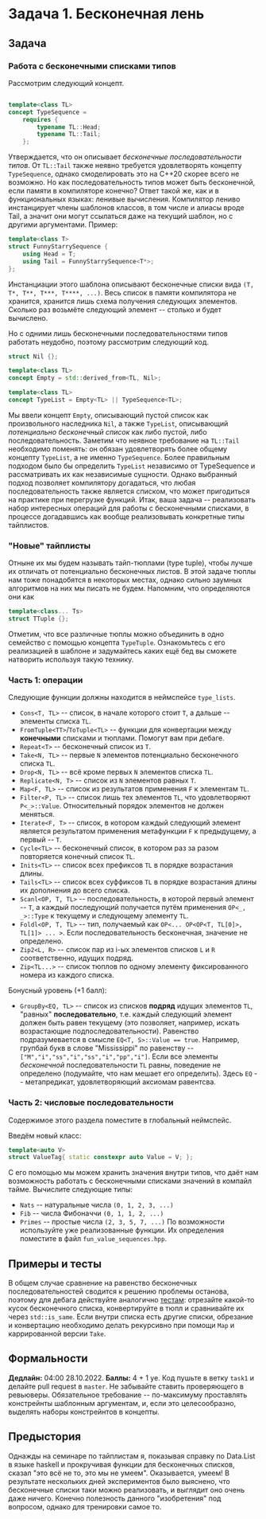 Задача 1. Бесконечная лень
========================

## Задача

### Работа с бесконечными списками типов

Рассмотрим следующий концепт.

```c++

template<class TL>
concept TypeSequence =
    requires {
        typename TL::Head;
        typename TL::Tail;
    };
```
Утверждается, что он описывает *бесконечные последовательности типов*. От `TL::Tail` также неявно требуется удовлетворять концепту `TypeSequence`, однако смоделировать это на C++20 скорее всего не возможно.
Но как последовательность типов может быть бесконечной, если памяти в компиляторе конечно?
Ответ такой же, как и в функциональных языках: ленивые вычисления. Компилятор лениво инстанцирует члены шаблонов классов, в том числе и алиасы вроде Tail, а значит они могут ссылаться даже на текущий шаблон, но с другими аргументами.
Пример:
```c++
template<class T>
struct FunnyStarrySequence {
    using Head = T;
    using Tail = FunnyStarrySequence<T*>;
};
```
Инстанциации этого шаблона описывают бесконечные списки вида `(T, T*, T**, T***, T****, ...)`. Весь список в памяти компилятора не хранится, хранится лишь схема получения следующих элементов. Сколько раз возьмёте следующий элемент -- столько и будет вычислено.

Но с одними лишь бесконечными последовательностями типов работать неудобно, поэтому рассмотрим следующий код.

```c++
struct Nil {};

template<class TL>
concept Empty = std::derived_from<TL, Nil>;

template<class TL>
concept TypeList = Empty<TL> || TypeSequence<TL>;
```
Мы ввели концепт `Empty`, описывающий пустой список как произвольного наследника `Nil`, а также `TypeList`, описывающий *потенциально бесконечный список* как либо пустой, либо последовательность. Заметим что неявное требование на `TL::Tail` необходимо поменять: он обязан удовлетворять более общему концепту `TypeList`, а не именно `TypeSequence`. Более правильным подходом было бы определить `TypeList` независимо от TypeSequence и рассматривать их как независимые сущности. Однако выбранный подход позволяет компилятору догадаться, что любая последовательность также является списком, что может пригодиться на практике при перегрузке функций.
Итак, ваша задача -- реализовать набор интересных операций для работы с бесконечными списками, в процессе догадавшись как вообще реализовывать конкретные типы тайплистов.
### "Новые" тайплисты
Отныне их мы будем называть тайп-тюплами (type tuple), чтобы лучше их отличать от потенциально бесконечных листов. В этой задаче тюплы нам тоже понадобятся в некоторых местах, однако сильно заумных алгоритмов на них мы писать не будем. Напомним, что определяются они как
```c++
template<class... Ts>
struct TTuple {};
```
Отметим, что все различные тюплы можно объединить в одно семейство с помощью концепта `TypeTuple`. Ознакомьтесь с его реализацией в шаблоне и задумайтесь каких ещё бед вы сможете натворить используя такую технику.

### Часть 1: операции

Следующие функции должны находится в неймспейсе `type_lists`.

 * `Cons<T, TL>` -- список, в начале которого стоит `T`, а дальше -- элементы списка `TL`.
 * `FromTuple<TT>`/`ToTuple<TL>` -- функции для конвертации между **конечными** списками и тюплами. Помогут вам при дебаге.
 * `Repeat<T>` -- бесконечный список из `T`.
 * `Take<N, TL>` -- первые `N` элементов потенциально бесконечного списка `TL`.
 * `Drop<N, TL>` -- всё кроме первых `N` элементов списка `TL`.
 * `Replicate<N, T>` -- список из `N` элементов равных `T`.
 * `Map<F, TL>` -- список из результатов применения `F` к элементам `TL`.
 * `Filter<P, TL>` -- список лишь тех элементов `TL`, что удовлетворяют `P<_>::Value`. Относительный порядок элементов не должен меняться.
 * `Iterate<F, T>` -- список, в котором каждый следующий элемент является результатом применения метафункции `F` к предыдущему, а первый -- `T`.
 * `Cycle<TL>` -- бесконечный список, в котором раз за разом повторяется конечный список `TL`.
 * `Inits<TL>` -- список всех префиксов `TL` в порядке возрастания длины.
 * `Tails<TL>` -- список всех суффиксов `TL` в порядке возрастания длины их дополнения до всего списка.
 * `Scanl<OP, T, TL>` -- последовательность, в которой первый элемент -- `T`, а каждый последующий получается путём применения `OP<_, _>::Type` к текущему и следующему элементу `TL`.
 * `Foldl<OP, T, TL>` -- тип, получаемый как `OP<... OP<OP<T, TL[0]>, TL[1]> ... >`. Если последовательность бесконечная, значение не определено.
 * `Zip2<L, R>` -- список пар из i-ых элементов списков `L` и `R` соответственно, идущих подряд.
 * `Zip<TL...>` -- список тюплов по одному элементу фиксированного номера из каждого списка.

Бонусный уровень (+1 балл):

 * `GroupBy<EQ, TL>` -- список из списков **подряд** идущих элементов `TL`,  "равных" **последовательно**, т.е. каждый следующий элемент должен быть равен текущему (это позволяет, например, искать возрастающие подпоследовательности). Равенство подразумевается в смысле `EQ<T, S>::Value == true`. Например, групбай букв в слове "Mississippi" по равенству -- `["M","i","ss","i","ss","i","pp","i"]`. Если все элементы *бесконечной* последовательности `TL` равны, поведение не определено (подумайте, что нам мешает его определить). Здесь `EQ` -- метапредикат, удовлетворяющий аксиомам равентсва.

### Часть 2: числовые последовательности

Содержимое этого раздела поместите в глобальный неймспейс.

Введём новый класс:
```c++
template<auto V>
struct ValueTag{ static constexpr auto Value = V; };
```
С его помощью мы можем хранить значения внутри типов, что даёт нам возможность работать с бесконечными списками значений в компайл тайме. Вычислите следующие типы:
 * `Nats` -- натуральные числа `(0, 1, 2, 3, ...)`
 * `Fib` -- числа Фибоначчи `(0, 1, 1, 2, ...)`
 * `Primes` -- простые числа `(2, 3, 5, 7, ...)`
По возможности используйте уже реализованные функции. Их определения поместите в файл `fun_value_sequences.hpp`. 
## Примеры и тесты
В общем случае сравнение на равенство бесконечных последовательностей сводится к решению проблемы останова, поэтому для дебага действуйте аналогично [тестам](https://github.com/Mrkol/metaprogramming-course/blob/master/tests/task1/main.cpp): отрезайте какой-то кусок бесконечного списка, конвертируйте в тюпл и сравнивайте их через `std::is_same`. Если внутри списка есть другие списки, обрезание и конвертацию необходимо делать рекурсивно при помощи `Map` и каррированной версии `Take`.
## Формальности
**Дедлайн:** 04:00 28.10.2022.
**Баллы:** 4 + 1 уе.
Код пушьте в ветку `task1` и делайте pull request в `master`. Не забывайте ставить проверяющего в ревьюверы.
Обязательное требование -- по-максимуму проставлять констрейнты шаблонным аргументам, и, если это целесообразно, выделять наборы констрейнтов в концепты.
## Предыстория
Однажды на семинаре по тайплистам я, показывая справку по Data.List в языке haskell и прокручивая функции для бесконечных списков, сказал "это всё не то, это мы не умеем". Оказывается, умеем! В результате нескольких дней экспериментов было выяснено, что бесконечные списки таки можно реализовать, и выглядит оно очень даже ничего. Конечно полезность данного "изобретения" под вопросом, однако для тренировки самое то.
